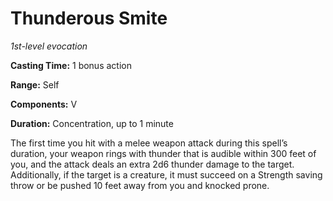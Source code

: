 <title>Thunderous Smite</title>

# Thunderous Smite

_1st-level evocation_

**Casting Time:** 1 bonus action

**Range:** Self

**Components:** V

**Duration:** Concentration, up to 1 minute

The first time you hit with a melee weapon
attack during this spell’s duration, your
weapon rings with thunder that is audible
within 300 feet of you, and the attack deals
an extra 2d6 thunder damage to the target.
Additionally, if the target is a creature, it
must succeed on a Strength saving throw or be
pushed 10 feet away from you and knocked
prone.



